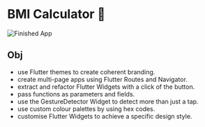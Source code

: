 
# BMI Calculator 💪



![Finished App](https://github.com/londonappbrewery/Images/blob/master/bmi-calc-demo.gif)

## Obj

- use Flutter themes to create coherent branding. 
- create multi-page apps using Flutter Routes and Navigator.
- extract and refactor Flutter Widgets with a click of the button. 
- pass functions as parameters and fields.
- use the GestureDetector Widget to detect more than just a tap.
- use custom colour palettes by using hex codes.
- customise Flutter Widgets to achieve a specific design style.
